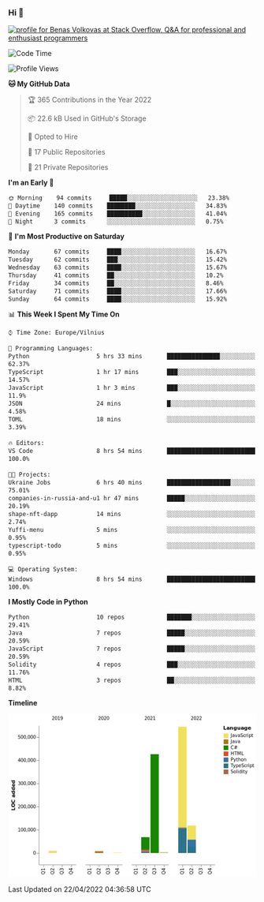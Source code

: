 ### Hi 👋
<a href="https://stackoverflow.com/users/14954249/benas-volkovas"><img src="https://stackoverflow.com/users/flair/14954249.png?theme=dark" width="208" height="58" alt="profile for Benas Volkovas at Stack Overflow, Q&amp;A for professional and enthusiast programmers" title="profile for Benas Volkovas at Stack Overflow, Q&amp;A for professional and enthusiast programmers"></a>

<!--START_SECTION:waka-->
![Code Time](http://img.shields.io/badge/Code%20Time-669%20hrs%208%20mins-blue)

![Profile Views](http://img.shields.io/badge/Profile%20Views-0-blue)

**🐱 My GitHub Data** 

> 🏆 365 Contributions in the Year 2022
 > 
> 📦 22.6 kB Used in GitHub's Storage 
 > 
> 💼 Opted to Hire
 > 
> 📜 17 Public Repositories 
 > 
> 🔑 21 Private Repositories  
 > 
**I'm an Early 🐤** 

```text
🌞 Morning    94 commits     █████░░░░░░░░░░░░░░░░░░░░   23.38% 
🌆 Daytime    140 commits    ████████░░░░░░░░░░░░░░░░░   34.83% 
🌃 Evening    165 commits    ██████████░░░░░░░░░░░░░░░   41.04% 
🌙 Night      3 commits      ░░░░░░░░░░░░░░░░░░░░░░░░░   0.75%

```
📅 **I'm Most Productive on Saturday** 

```text
Monday       67 commits     ████░░░░░░░░░░░░░░░░░░░░░   16.67% 
Tuesday      62 commits     ███░░░░░░░░░░░░░░░░░░░░░░   15.42% 
Wednesday    63 commits     ████░░░░░░░░░░░░░░░░░░░░░   15.67% 
Thursday     41 commits     ██░░░░░░░░░░░░░░░░░░░░░░░   10.2% 
Friday       34 commits     ██░░░░░░░░░░░░░░░░░░░░░░░   8.46% 
Saturday     71 commits     ████░░░░░░░░░░░░░░░░░░░░░   17.66% 
Sunday       64 commits     ████░░░░░░░░░░░░░░░░░░░░░   15.92%

```


📊 **This Week I Spent My Time On** 

```text
⌚︎ Time Zone: Europe/Vilnius

💬 Programming Languages: 
Python                   5 hrs 33 mins       ███████████████░░░░░░░░░░   62.37% 
TypeScript               1 hr 17 mins        ███░░░░░░░░░░░░░░░░░░░░░░   14.57% 
JavaScript               1 hr 3 mins         ███░░░░░░░░░░░░░░░░░░░░░░   11.9% 
JSON                     24 mins             █░░░░░░░░░░░░░░░░░░░░░░░░   4.58% 
TOML                     18 mins             ░░░░░░░░░░░░░░░░░░░░░░░░░   3.39%

🔥 Editors: 
VS Code                  8 hrs 54 mins       █████████████████████████   100.0%

🐱‍💻 Projects: 
Ukraine Jobs             6 hrs 40 mins       ██████████████████░░░░░░░   75.01% 
companies-in-russia-and-u1 hr 47 mins        █████░░░░░░░░░░░░░░░░░░░░   20.19% 
shape-nft-dapp           14 mins             ░░░░░░░░░░░░░░░░░░░░░░░░░   2.74% 
Yuffi-menu               5 mins              ░░░░░░░░░░░░░░░░░░░░░░░░░   0.95% 
typescript-todo          5 mins              ░░░░░░░░░░░░░░░░░░░░░░░░░   0.95%

💻 Operating System: 
Windows                  8 hrs 54 mins       █████████████████████████   100.0%

```

**I Mostly Code in Python** 

```text
Python                   10 repos            ███████░░░░░░░░░░░░░░░░░░   29.41% 
Java                     7 repos             █████░░░░░░░░░░░░░░░░░░░░   20.59% 
JavaScript               7 repos             █████░░░░░░░░░░░░░░░░░░░░   20.59% 
Solidity                 4 repos             ███░░░░░░░░░░░░░░░░░░░░░░   11.76% 
HTML                     3 repos             ██░░░░░░░░░░░░░░░░░░░░░░░   8.82%

```


**Timeline**

![Chart not found](https://raw.githubusercontent.com/BenasVolkovas/BenasVolkovas/main/charts/bar_graph.png) 


 Last Updated on 22/04/2022 04:36:58 UTC
<!--END_SECTION:waka-->

